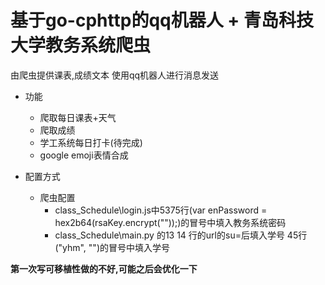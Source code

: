 # 基于go-cphttp的qq机器人 + 青岛科技大学教务系统爬虫

由爬虫提供课表,成绩文本 使用qq机器人进行消息发送 

* 功能
  * 爬取每日课表+天气
  * 爬取成绩
  * 学工系统每日打卡(待完成)
  * google emoji表情合成





* 配置方式 
  * 爬虫配置
    * class_Schedule\login.js中5375行(var enPassword = hex2b64(rsaKey.encrypt(""));)的冒号中填入教务系统密码
    * class_Schedule\main.py 的13 14 行的url的su=后填入学号 45行("yhm", "")的冒号中填入学号



**第一次写可移植性做的不好,可能之后会优化一下**

